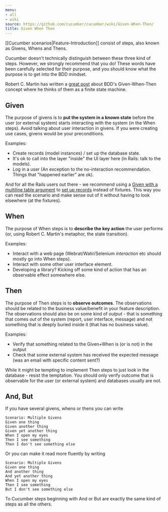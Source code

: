 ```yaml
---
menu:
- all
- wiki
source: https://github.com/cucumber/cucumber/wiki/Given-When-Then/
title: Given When Then
---
```


[[Cucumber scenarios|Feature-Introduction]] consist of steps, also known as Givens, Whens and Thens.

Cucumber doesn't technically distinguish between these three kind of steps. However, we strongly recommend that you do! These words have been carefully selected for their purpose, and you should know what the purpose is to get into the BDD mindset.

Robert C. Martin has written a [great post](https://sites.google.com/site/unclebobconsultingllc/the-truth-about-bdd) about BDD's Given-When-Then concept where he thinks of them as a finite state machine.

## Given

The purpose of givens is to **put the system in a known state** before the user (or external system) starts interacting with the system (in the When steps). Avoid talking about user interaction in givens. If you were creating use cases, givens would be your preconditions.

Examples:

- Create records (model instances) / set up the database state.
- It's ok to call into the layer "inside" the UI layer here (in Rails: talk to the models).
- Log in a user (An exception to the no-interaction recommendation. Things that "happened earlier" are ok).

And for all the Rails users out there - we recommend using a [Given with a multiline table argument](https://github.com/aslakhellesoy/cucumber-rails-test/blob/master/features/manage_lorries.feature) to [set up records](https://github.com/aslakhellesoy/cucumber-rails-test/blob/master/features/step_definitions/lorry_steps.rb) instead of fixtures. This way you can read the scenario and make sense out of it without having to look elsewhere (at the fixtures).

## When

The purpose of When steps is to **describe the key action** the user performs (or, using Robert C. Martin's metaphor, the state transition).

Examples:

- Interact with a web page (Webrat/Watir/Selenium *interaction* etc should mostly go into When steps).
- Interact with some other user interface element.
- Developing a library? Kicking off some kind of action that has an observable effect somewhere else.

## Then

The purpose of Then steps is to **observe outcomes**. The observations should be related to the business value/benefit in your feature description. The observations should also be on some kind of *output* - that is something that comes *out* of the system (report, user interface, message) and not something that is deeply buried inside it (that has no business value).

Examples:

- Verify that something related to the Given+When is (or is not) in the output
- Check that some external system has received the expected message (was an email with specific content sent?)

While it might be tempting to implement Then steps to just look in the database - resist the temptation. You should only verify outcome that is observable for the user (or external system) and databases usually are not.

## And, But

If you have several givens, whens or thens you can write

```gherkin
Scenario: Multiple Givens
Given one thing
Given another thing
Given yet another thing
When I open my eyes
Then I see something
Then I don't see something else
```

Or you can make it read more fluently by writing

```gherkin
Scenario: Multiple Givens
Given one thing
And another thing
And yet another thing
When I open my eyes
Then I see something
But I don't see something else
```

To Cucumber steps beginning with And or But are exactly the same kind of steps as all the others.
